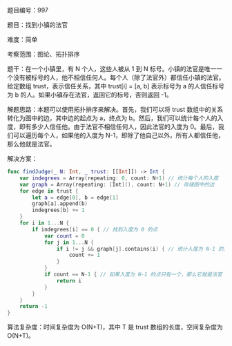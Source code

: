 题目编号：997

题目：找到小镇的法官

难度：简单

考察范围：图论、拓扑排序

题干：在一个小镇里，有 N 个人，这些人被从 1 到 N 标号。小镇的法官是唯一一个没有被标号的人，他不相信任何人。每个人（除了法官外）都信任小镇的法官。给定数组 trust，表示信任关系，其中 trust[i] = [a, b] 表示标号为 a 的人信任标号为 b 的人。如果小镇存在法官，返回它的标号，否则返回 -1。

解题思路：本题可以使用拓扑排序来解决。首先，我们可以将 trust 数组中的关系转化为图中的边，其中边的起点为 a，终点为 b。然后，我们可以统计每个人的入度，即有多少人信任他。由于法官不相信任何人，因此法官的入度为 0。最后，我们可以遍历每个人，如果他的入度为 N-1，即除了他自己以外，所有人都信任他，那么他就是法官。

解决方案：

```swift
func findJudge(_ N: Int, _ trust: [[Int]]) -> Int {
    var indegrees = Array(repeating: 0, count: N+1) // 统计每个人的入度
    var graph = Array(repeating: [Int](), count: N+1) // 存储图中的边
    for edge in trust {
        let a = edge[0], b = edge[1]
        graph[a].append(b)
        indegrees[b] += 1
    }
    for i in 1...N {
        if indegrees[i] == 0 { // 找到入度为 0 的点
            var count = 0
            for j in 1...N {
                if i != j && graph[j].contains(i) { // 统计入度为 N-1 的点的个数
                    count += 1
                }
            }
            if count == N-1 { // 如果入度为 N-1 的点只有一个，那么它就是法官
                return i
            }
        }
    }
    return -1
}
```

算法复杂度：时间复杂度为 O(N+T)，其中 T 是 trust 数组的长度，空间复杂度为 O(N+T)。